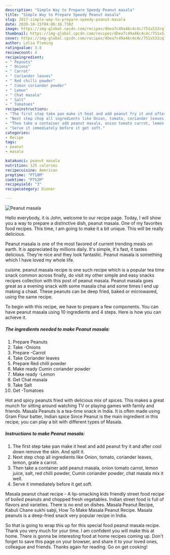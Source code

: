 ```yaml
---
description: "Simple Way to Prepare Speedy Peanut masala"
title: "Simple Way to Prepare Speedy Peanut masala"
slug: 2817-simple-way-to-prepare-speedy-peanut-masala
date: 2020-10-15T04:08:16.738Z
image: https://img-global.cpcdn.com/recipes/dbea7c49a46c4c4c/751x532cq70/peanut-masala-recipe-main-photo.jpg
thumbnail: https://img-global.cpcdn.com/recipes/dbea7c49a46c4c4c/751x532cq70/peanut-masala-recipe-main-photo.jpg
cover: https://img-global.cpcdn.com/recipes/dbea7c49a46c4c4c/751x532cq70/peanut-masala-recipe-main-photo.jpg
author: Lelia Fleming
ratingvalue: 3.8
reviewcount: 4
recipeingredient:
- " Peanuts"
- " Onions"
- " Carrot"
- " Coriander leaves"
- " Red chilli powder"
- " Cumin coriander powder"
- " Lemon"
- " Chat masala"
- " Salt"
- " Tomatoes"
recipeinstructions:
- "The first step take pan make it heat and add peanut fry it and after cool down remove the skin. And split it."
- "Next step chop all ingredients like Onion, tomato, coriander leaves, lemon, grate a carrot."
- "Then take a container add peanut masala, onion tomato carrot, lemon juice, salt, red chilli powder, Cumin coriander powder, chat masala mix it well."
- "Serve it immediately before it get soft."
categories:
- Recipe
tags:
- peanut
- masala

katakunci: peanut masala 
nutrition: 125 calories
recipecuisine: American
preptime: "PT18M"
cooktime: "PT52M"
recipeyield: "3"
recipecategory: Dinner

---
```



![Peanut masala](https://img-global.cpcdn.com/recipes/dbea7c49a46c4c4c/751x532cq70/peanut-masala-recipe-main-photo.jpg)

Hello everybody, it is John, welcome to our recipe page. Today, I will show you a way to prepare a distinctive dish, peanut masala. One of my favorites food recipes. This time, I am going to make it a bit unique. This will be really delicious.

Peanut masala is one of the most favored of current trending meals on earth. It is appreciated by millions daily. It's simple, it's fast, it tastes delicious. They're nice and they look fantastic. Peanut masala is something which I have loved my whole life.

cuisine. peanut masala recipe is one such recipe which is a popular tea time snack common across finally, do visit my other simple and easy snacks recipes collection with this post of peanut masala. Peanut masala goes great as a evening snack with some masala chai and some times I end up making a chaat. These peanuts can be deep fried, baked or microwaved, using the same recipe.


To begin with this recipe, we have to prepare a few components. You can have peanut masala using 10 ingredients and 4 steps. Here is how you can achieve it.

<!--inarticleads1-->

##### The ingredients needed to make Peanut masala:

1. Prepare  Peanuts
1. Take  -Onions
1. Prepare  -Carrot
1. Take  Coriander leaves
1. Prepare  Red chilli powder
1. Make ready  Cumin coriander powder
1. Make ready  -Lemon
1. Get  Chat masala
1. Take  Salt
1. Get  -Tomatoes


Hot and spicy peanuts fried with delicious mix of spices. This makes a great munch for sitting around watching TV or playing games with family and friends. Masala Peanuts is a tea-time snack in India. It is often made using Gram Flour batter, Indian spice Since Peanut is the main ingredient in this recipe, you can play a bit with different types of Masala. 

<!--inarticleads2-->

##### Instructions to make Peanut masala:

1. The first step take pan make it heat and add peanut fry it and after cool down remove the skin. And split it.
1. Next step chop all ingredients like Onion, tomato, coriander leaves, lemon, grate a carrot.
1. Then take a container add peanut masala, onion tomato carrot, lemon juice, salt, red chilli powder, Cumin coriander powder, chat masala mix it well.
1. Serve it immediately before it get soft.


Masala peanut chaat recipe - A lip-smacking kids friendly street food recipe of boiled peanuts and chopped fresh vegetables. Indian street food is full of flavors and varieties. There is no end on dishes. Masala Peanut Recipe, Kabuli Chane sukhi sabji, How To Make Masala Peanut Recipe. Masala peanuts is a deep-fried snack very popular recipe in India. 

So that is going to wrap this up for this special food peanut masala recipe. Thank you very much for your time. I am confident you will make this at home. There is gonna be interesting food at home recipes coming up. Don't forget to save this page on your browser, and share it to your loved ones, colleague and friends. Thanks again for reading. Go on get cooking!
